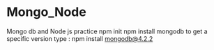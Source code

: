 # Mongo_Node
Mongo db and Node js practice
npm init
npm install mongodb
to get a specific version type :
npm install mongodb@4.2.2


